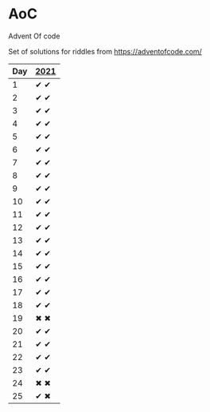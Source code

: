 # AoC
Advent Of code

Set of solutions for riddles from https://adventofcode.com/

| Day | [2021](http://adventofcode.com/2021) |
|-----|--------------------------------------|
| 1   | ✔ ✔ |
| 2   | ✔ ✔ |
| 3   | ✔ ✔ |
| 4   | ✔ ✔ |
| 5   | ✔ ✔ |
| 6   | ✔ ✔ |
| 7   | ✔ ✔ |
| 8   | ✔ ✔ |
| 9   | ✔ ✔ |
| 10  | ✔ ✔ |
| 11  | ✔ ✔ |
| 12  | ✔ ✔ |
| 13  | ✔ ✔ |
| 14  | ✔ ✔ |
| 15  | ✔ ✔ |
| 16  | ✔ ✔ |
| 17  | ✔ ✔ |
| 18  | ✔ ✔ |
| 19  | ✖ ✖ |
| 20  | ✔ ✔ |
| 21  | ✔ ✔ |
| 22  | ✔ ✔ |
| 23  | ✔ ✔ |
| 24  | ✖ ✖ |
| 25  | ✔ ✖ |    